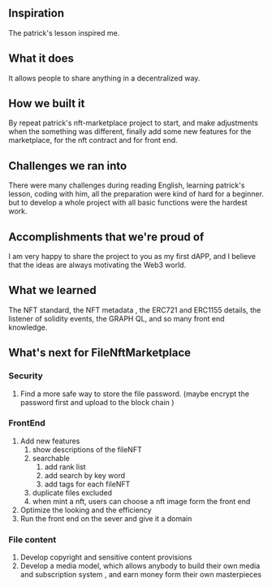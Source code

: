 ## Inspiration

The patrick's lesson inspired me.

## What it does

It allows people to share anything in a decentralized way.

## How we built it

By repeat patrick's nft-marketplace project to start, and make adjustments when the something was different, finally add some new features for the marketplace, for the nft contract and for front end.

## Challenges we ran into

There were many challenges during reading English, learning patrick's lesson, coding with him, all the preparation were kind of hard for a beginner. but to develop a whole project with all basic functions were the hardest work.

## Accomplishments that we're proud of

I am very happy to share the project to you as my first dAPP, and I believe that the ideas are always motivating the Web3 world.

## What we learned

The NFT standard, the NFT metadata , the ERC721 and ERC1155 details, the listener of solidity events, the GRAPH QL, and so many front end knowledge.

## What's next for FileNftMarketplace

### Security

1. Find a more safe way to store the file password. (maybe encrypt the password first and upload to the block chain )

### FrontEnd

1. Add new features
    1. show descriptions of the fileNFT
    2. searchable
        1. add rank list
        2. add search by key word
        3. add tags for each fileNFT
    3. duplicate files excluded
    4. when mint a nft, users can choose a nft image form the front end
2. Optimize the looking and the efficiency
3. Run the front end on the sever and give it a domain

### File content

1. Develop copyright and sensitive content provisions
2. Develop a media model, which allows anybody to build their own media and subscription system , and earn money form their own masterpieces
